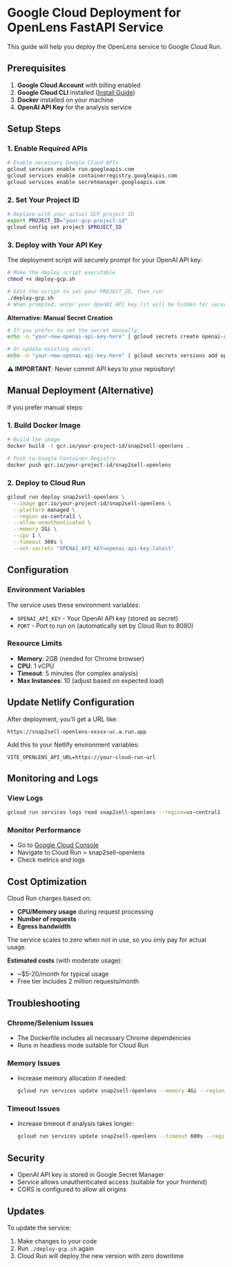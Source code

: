 # Google Cloud Deployment for OpenLens FastAPI Service

This guide will help you deploy the OpenLens service to Google Cloud Run.

## Prerequisites

1. **Google Cloud Account** with billing enabled
2. **Google Cloud CLI** installed ([Install Guide](https://cloud.google.com/sdk/docs/install))
3. **Docker** installed on your machine
4. **OpenAI API Key** for the analysis service

## Setup Steps

### 1. Enable Required APIs

```bash
# Enable necessary Google Cloud APIs
gcloud services enable run.googleapis.com
gcloud services enable containerregistry.googleapis.com
gcloud services enable secretmanager.googleapis.com
```

### 2. Set Your Project ID

```bash
# Replace with your actual GCP project ID
export PROJECT_ID="your-gcp-project-id"
gcloud config set project $PROJECT_ID
```

### 3. Deploy with Your API Key

The deployment script will securely prompt for your OpenAI API key:

```bash
# Make the deploy script executable
chmod +x deploy-gcp.sh

# Edit the script to set your PROJECT_ID, then run:
./deploy-gcp.sh
# When prompted, enter your OpenAI API key (it will be hidden for security)
```

**Alternative: Manual Secret Creation**
```bash
# If you prefer to set the secret manually:
echo -n "your-new-openai-api-key-here" | gcloud secrets create openai-api-key --data-file=-

# Or update existing secret:
echo -n "your-new-openai-api-key-here" | gcloud secrets versions add openai-api-key --data-file=-
```

**⚠️ IMPORTANT**: Never commit API keys to your repository!

## Manual Deployment (Alternative)

If you prefer manual steps:

### 1. Build Docker Image

```bash
# Build the image
docker build -t gcr.io/your-project-id/snap2sell-openlens .

# Push to Google Container Registry
docker push gcr.io/your-project-id/snap2sell-openlens
```

### 2. Deploy to Cloud Run

```bash
gcloud run deploy snap2sell-openlens \
  --image gcr.io/your-project-id/snap2sell-openlens \
  --platform managed \
  --region us-central1 \
  --allow-unauthenticated \
  --memory 2Gi \
  --cpu 1 \
  --timeout 300s \
  --set-secrets "OPENAI_API_KEY=openai-api-key:latest"
```

## Configuration

### Environment Variables

The service uses these environment variables:
- `OPENAI_API_KEY` - Your OpenAI API key (stored as secret)
- `PORT` - Port to run on (automatically set by Cloud Run to 8080)

### Resource Limits

- **Memory**: 2GB (needed for Chrome browser)
- **CPU**: 1 vCPU
- **Timeout**: 5 minutes (for complex analysis)
- **Max Instances**: 10 (adjust based on expected load)

## Update Netlify Configuration

After deployment, you'll get a URL like:
```
https://snap2sell-openlens-xxxxx-uc.a.run.app
```

Add this to your Netlify environment variables:
```
VITE_OPENLENS_API_URL=https://your-cloud-run-url
```

## Monitoring and Logs

### View Logs
```bash
gcloud run services logs read snap2sell-openlens --region=us-central1
```

### Monitor Performance
- Go to [Google Cloud Console](https://console.cloud.google.com)
- Navigate to Cloud Run > snap2sell-openlens
- Check metrics and logs

## Cost Optimization

Cloud Run charges based on:
- **CPU/Memory usage** during request processing
- **Number of requests**
- **Egress bandwidth**

The service scales to zero when not in use, so you only pay for actual usage.

**Estimated costs** (with moderate usage):
- ~$5-20/month for typical usage
- Free tier includes 2 million requests/month

## Troubleshooting

### Chrome/Selenium Issues
- The Dockerfile includes all necessary Chrome dependencies
- Runs in headless mode suitable for Cloud Run

### Memory Issues
- Increase memory allocation if needed:
  ```bash
  gcloud run services update snap2sell-openlens --memory 4Gi --region us-central1
  ```

### Timeout Issues
- Increase timeout if analysis takes longer:
  ```bash
  gcloud run services update snap2sell-openlens --timeout 600s --region us-central1
  ```

## Security

- OpenAI API key is stored in Google Secret Manager
- Service allows unauthenticated access (suitable for your frontend)
- CORS is configured to allow all origins

## Updates

To update the service:
1. Make changes to your code
2. Run `./deploy-gcp.sh` again
3. Cloud Run will deploy the new version with zero downtime
